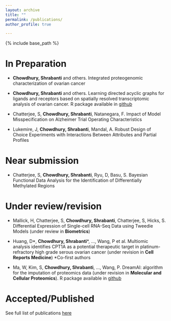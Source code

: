 ```yaml
---
layout: archive
title: ""
permalink: /publications/
author_profile: true

---
```


{% include base_path %}

In Preparation
======

* **Chowdhury, Shrabanti** and others. Integrated proteogenomic characterization of ovarian cancer 

* **Chowdhury, Shrabanti** and others. Learning directed acyclic graphs for ligands and receptors based on spatially resolved transcriptomic analysis of ovarian cancer. R package available in [github](https://github.com/jie108/scDagBag) 

* Chatterjee, S, **Chowdhury, Shrabanti**, Natanegara, F. Impact of Model Misspecification on Alzheimer Trial Operating Characteristics

* Lukemire, J, **Chowdhury, Shrabanti**, Mandal, A. Robust Design of Choice Experiments with Interactions Between Attributes and Partial Profiles


Near submission
======

* Chatterjee, S, **Chowdhury, Shrabanti**, Ryu, D, Basu, S. Bayesian Functional Data Analysis for the Identification of Differentially Methylated Regions 

Under review/revision
======

* Mallick, H, Chatterjee, S, **Chowdhury, Shrabanti**, Chatterjee, S, Hicks, S. Differential Expression of Single-cell RNA-Seq Data using Tweedie Models (under review in **Biometrics**)

* Huang, D\*, **Chowdhury, Shrabanti**\*, ..., Wang, P et al. Multiomic analysis identifies CPT1A as a potential therapeutic target in platinum-refractory high grade serous ovarian cancer (under revision in **Cell Reports Medicine**) \*Co-first authors 

* Ma, W, Kim, S, **Chowdhury, Shrabanti**, ..., Wang, P. DreamAI: algorithm for the imputation of proteomics data (under revision in **Molecular and Cellular Proteomics**). R package available in [github](https://github.com/WangLab-MSSM/DreamAI)

          
Accepted/Published
======

See full list of publications [here](https://scholar.google.com/citations?hl=en&user=7GPa9SoAAAAJ&view_op=list_works&authuser=1)
